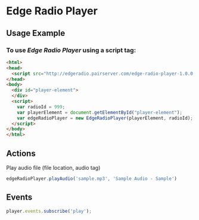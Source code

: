 # Edge Radio Player

## Usage Example

### To use *Edge Radio Player* using a script tag:

```html
<html>
<head>
  <script src="http://edgeradio.pairserver.com/edge-radio-player-1.0.0.min.js"></script>
</head>
<body>
  <div id="player-element">
  </div>
  <script>
    var radioId = 999;
    var playerElement = document.getElementById("player-element");
    var edgeRadioPlayer = new EdgeRadioPlayer(playerElement, radioId);
  </script>
</body>
</html>
```

## Actions

Play audio file (file location, audio tag)
```javascript
edgeRadioPlayer.playAudio('sample.mp3', 'Sample Audio - Sample')
```

## Events

```javascript
player.events.subscribe('play');
```